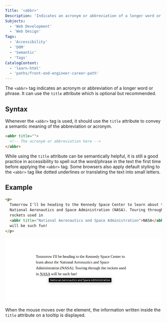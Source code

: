 ```yaml
---
Title: '<abbr>'
Description: 'Indicates an acronym or abbreviation of a longer word or phrase.'
Subjects:
  - 'Web Development'
  - 'Web Design'
Tags:
  - 'Accessibility'
  - 'DOM'
  - 'Semantic'
  - 'Tags'
CatalogContent:
  - 'learn-html'
  - 'paths/front-end-engineer-career-path'
---
```


The `<abbr>` tag indicates an acronym or abbreviation of a longer word or phrase. It can use the `title` attribute which is optional but recommended.

## Syntax

Whenever the `<abbr>` tag is used, it should use the `title` attribute to convey a semantic meaning of the abbreviation or acronym.

```html
<abbr title="">
  <!-- The acronym or abbreviation here -->
</abbr>
```

While using the `title` attribute can be semantically helpful, it is still a good practice in accessibility to spell out the word/phrase in the text the first time before applying the `<abbr>` tag. Some browsers also apply default styling to the `<abbr>` tag like dotted underlines or translating the text into small letters.

## Example

```html
<p>
  Tomorrow I'll be heading to the Kennedy Space Center to learn about the
  National Aeronautics and Space Administration (NASA). Touring through the
  rockets used in
  <abbr title="National Aeronautics and Space Administration">NASA</abbr>
  will be such fun!
</p>
```

![Abbr example](../../../../../../media/abbr-example.png)

When the mouse moves over the element, the information written inside the `title` attribute on a tooltip is displayed.
